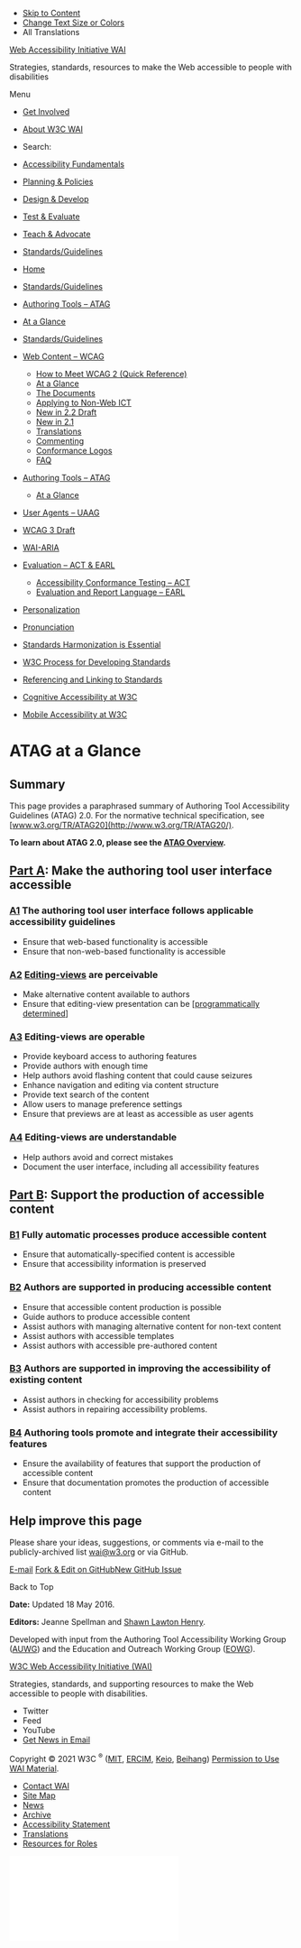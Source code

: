 -   [Skip to Content](#main)
-   [Change Text Size or Colors](/WAI/meta/customize/)
-   All Translations

<a href="/WAI/" class="home"><span class="wai"><span class="wa">Web Accessibility</span> <span class="i"><span class="initieative">Initiative</span> <span>WAI</span></span></span></a>

Strategies, standards, resources to make the Web accessible to people with disabilities

Menu

-   [Get Involved](/WAI/about/participating/)
-   [About W3C WAI](/WAI/about/)
-   <span class="visuallyhidden">Search:</span>

-   [Accessibility Fundamentals](/WAI/fundamentals/)
-   [Planning & Policies](/WAI/planning/)
-   [Design & Develop](/WAI/design-develop/)
-   [Test & Evaluate](/WAI/test-evaluate/)
-   [Teach & Advocate](/WAI/teach-advocate/)
-   [Standards/Guidelines](/WAI/standards-guidelines/)

<!-- -->

-   [Home](/WAI/)
-   [Standards/Guidelines](/WAI/standards-guidelines/)
-   [Authoring Tools – ATAG](/WAI/standards-guidelines/atag/)
-   [At a Glance](/WAI/standards-guidelines/atag/glance/)

-   <a href="/WAI/standards-guidelines/" class="page-link"><span>Standards/Guidelines</span></a>
-   <a href="/WAI/standards-guidelines/wcag/" class="page-link"><span>Web Content – WCAG</span></a>
    -   <a href="https://www.w3.org/WAI/WCAG21/quickref/" class="page-link"><span>How to Meet WCAG 2 (Quick Reference)</span></a>
    -   <a href="/WAI/standards-guidelines/wcag/glance/" class="page-link"><span>At a Glance</span></a>
    -   <a href="/WAI/standards-guidelines/wcag/docs/" class="page-link"><span>The Documents</span></a>
    -   <a href="/WAI/standards-guidelines/wcag/non-web-ict/" class="page-link"><span>Applying to Non-Web ICT</span></a>
    -   <a href="/WAI/standards-guidelines/wcag/new-in-22/" class="page-link"><span>New in 2.2 Draft</span></a>
    -   <a href="/WAI/standards-guidelines/wcag/new-in-21/" class="page-link"><span>New in 2.1</span></a>
    -   <a href="/WAI/standards-guidelines/wcag/translations/" class="page-link"><span>Translations</span></a>
    -   <a href="/WAI/standards-guidelines/wcag/commenting/" class="page-link"><span>Commenting</span></a>
    -   <a href="/WAI/standards-guidelines/wcag/conformance-logos/" class="page-link"><span>Conformance Logos</span></a>
    -   <a href="/WAI/standards-guidelines/wcag/faq/" class="page-link"><span>FAQ</span></a>
-   <a href="/WAI/standards-guidelines/atag/" class="page-link"><span>Authoring Tools – ATAG</span></a>
    -   <a href="/WAI/standards-guidelines/atag/glance/" class="page-link"><span>At a Glance</span></a>
-   <a href="/WAI/standards-guidelines/uaag/" class="page-link"><span>User Agents – UAAG</span></a>
-   <a href="/WAI/standards-guidelines/wcag/wcag3-intro/" class="page-link"><span>WCAG 3 Draft</span></a>
-   <a href="/WAI/standards-guidelines/aria/" class="page-link"><span>WAI-ARIA</span></a>
-   <a href="/WAI/standards-guidelines/evaluation/" class="page-link"><span>Evaluation – ACT &amp; EARL</span></a>
    -   <a href="/WAI/standards-guidelines/act/" class="page-link"><span>Accessibility Conformance Testing – ACT</span></a>
    -   <a href="/WAI/standards-guidelines/earl/" class="page-link"><span>Evaluation and Report Language – EARL</span></a>
-   <a href="/WAI/personalization/" class="page-link"><span>Personalization</span></a>
-   <a href="/WAI/pronunciation/" class="page-link"><span>Pronunciation</span></a>
-   <a href="/WAI/standards-guidelines/harmonization/" class="page-link"><span>Standards Harmonization is Essential</span></a>
-   <a href="/WAI/standards-guidelines/w3c-process/" class="page-link"><span>W3C Process for Developing Standards</span></a>
-   <a href="/WAI/standards-guidelines/linking/" class="page-link"><span>Referencing and Linking to Standards</span></a>
-   <a href="/WAI/cognitive/" class="page-link"><span>Cognitive Accessibility at W3C</span></a>
-   <a href="/WAI/standards-guidelines/mobile/" class="page-link"><span>Mobile Accessibility at W3C</span></a>

ATAG at a Glance
================

Summary
-------

This page provides a paraphrased summary of Authoring Tool Accessibility Guidelines (ATAG) 2.0. For the normative technical specification, see [www.w3.org/TR/ATAG20](http://www.w3.org/TR/ATAG20/).

**To learn about ATAG 2.0, please see the [ATAG Overview](http://www.w3.org/WAI/intro/atag.php).**

[Part A](http://www.w3.org/TR/ATAG20/#part_a): Make the authoring tool user interface accessible
------------------------------------------------------------------------------------------------

### [A1](http://www.w3.org/TR/ATAG20/#principle_a1) The authoring tool user interface follows applicable accessibility guidelines

-   Ensure that web-based functionality is accessible
-   Ensure that non-web-based functionality is accessible

### [A2](http://www.w3.org/TR/ATAG20/#principle_a2) [Editing-views](http://www.w3.org/TR/ATAG20/#def-Editing-View) are perceivable

-   Make alternative content available to authors
-   Ensure that editing-view presentation can be \[[programmatically determined](http://www.w3.org/TR/ATAG20/#def-Programmatically-Determined)\]

### [A3](http://www.w3.org/TR/ATAG20/#principle_a3) Editing-views are operable

-   Provide keyboard access to authoring features
-   Provide authors with enough time
-   Help authors avoid flashing content that could cause seizures
-   Enhance navigation and editing via content structure
-   Provide text search of the content
-   Allow users to manage preference settings
-   Ensure that previews are at least as accessible as user agents

### [A4](http://www.w3.org/TR/ATAG20/#principle_a4) Editing-views are understandable

-   Help authors avoid and correct mistakes
-   Document the user interface, including all accessibility features

[Part B](http://www.w3.org/TR/ATAG20/#part_b): Support the production of accessible content
-------------------------------------------------------------------------------------------

### [B1](http://www.w3.org/TR/ATAG20/#principle_b1) Fully automatic processes produce accessible content

-   Ensure that automatically-specified content is accessible
-   Ensure that accessibility information is preserved

### [B2](http://www.w3.org/TR/ATAG20/#principle_b2) Authors are supported in producing accessible content

-   Ensure that accessible content production is possible
-   Guide authors to produce accessible content
-   Assist authors with managing alternative content for non-text content
-   Assist authors with accessible templates
-   Assist authors with accessible pre-authored content

### [B3](http://www.w3.org/TR/ATAG20/#principle_b3) Authors are supported in improving the accessibility of existing content

-   Assist authors in checking for accessibility problems
-   Assist authors in repairing accessibility problems.

### [B4](http://www.w3.org/TR/ATAG20/#principle_b4) Authoring tools promote and integrate their accessibility features

-   Ensure the availability of features that support the production of accessible content
-   Ensure that documentation promotes the production of accessible content

Help improve this page
----------------------

Please share your ideas, suggestions, or comments via e-mail to the publicly-archived list [wai@w3.org](mailto:wai@w3.org?subject=%5Ben%5D%20ATAG%20at%20a%20Glance) or via GitHub.

<a href="mailto:wai@w3.org?subject=%5Ben%5D%20ATAG%20at%20a%20Glance&amp;body=%5Bput%20comment%20here...%5D%5Cn%5CnI%20give%20permission%20to%20share%20this%20to%20a%20publicly-archived%20e-mail%20list.%22%7D" class="button"><span>E-mail</span></a> <a href="https://github.com/w3c/wai-intro-atag/edit/master/content/glance.md" class="button"><span>Fork &amp; Edit on GitHub</span></a><a href="https://github.com/w3c/wai-intro-atag/issues/new" class="button"><span>New GitHub Issue</span></a>

Back to Top

**Date:** Updated 18 May 2016.

**Editors:** Jeanne Spellman and [Shawn Lawton Henry](http://www.w3.org/People/shawn).

Developed with input from the Authoring Tool Accessibility Working Group ([AUWG](https://www.w3.org/WAI/AU/)) and the Education and Outreach Working Group ([EOWG](http://www.w3.org/WAI/EO/)).

<a href="https://www.w3.org/WAI/" class="largelink">W3C Web Accessibility Initiative (WAI)</a>

Strategies, standards, and supporting resources to make the Web accessible to people with disabilities.

-   Twitter
-   Feed
-   YouTube
-   <a href="https://www.w3.org/WAI/news/subscribe/" class="button">Get News in Email</a>

Copyright © 2021 W3C <sup>®</sup> ([MIT](https://www.csail.mit.edu/), [ERCIM](https://www.ercim.eu/), [Keio](https://www.keio.ac.jp/), [Beihang](https://ev.buaa.edu.cn)) [Permission to Use WAI Material](/WAI/about/using-wai-material/).

-   [Contact WAI](/WAI/about/contacting/)
-   [Site Map](/WAI/sitemap/)
-   [News](/WAI/news/)
-   [Archive](/WAI/sitemap/#archive)
-   [Accessibility Statement](/WAI/about/accessibility-statement/)
-   [Translations](/WAI/translations/)
-   [Resources for Roles](/WAI/roles/)

![](//www.w3.org/analytics/piwik/piwik.php?idsite=328&rec=1)
